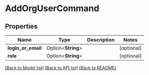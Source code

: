 # AddOrgUserCommand

## Properties

Name | Type | Description | Notes
------------ | ------------- | ------------- | -------------
**login_or_email** | Option<**String**> |  | [optional]
**role** | Option<**String**> |  | [optional]

[[Back to Model list]](../README.md#documentation-for-models) [[Back to API list]](../README.md#documentation-for-api-endpoints) [[Back to README]](../README.md)


